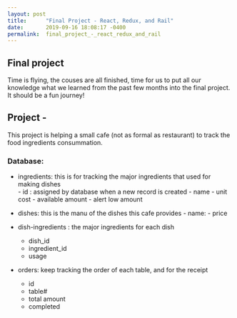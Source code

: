 ```yaml
---
layout: post
title:      "Final Project - React, Redux, and Rail"
date:       2019-09-16 18:08:17 -0400
permalink:  final_project_-_react_redux_and_rail
---
```



## Final project
Time is flying, the couses are all finished, time for us to put all our knowledge what we learned from the past few months into the final project. It should be a fun journey!

## Project - 
This project is helping a small cafe (not as formal as restaurant) to track the food ingredients consummation.
### Database:
- ingredients: this is for tracking the major ingredients that used for making dishes   
       - id : assigned by database when a new record is created
       - name
       - unit cost
       - available amount
       - alert low amount

- dishes: this is the manu of the dishes this cafe provides
      - name:
      - price
 
- dish-ingredients : the major ingredients for each dish
     - dish_id
     - ingredient_id
     - usage
  
- orders: keep tracking the order of each table, and for the receipt
     - id
     - table#
     - total amount
     - completed
  
  


